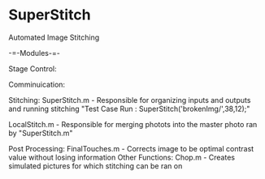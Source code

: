 # SuperStitch
Automated Image Stitching

-=-Modules-=-

Stage Control:

Comminuication:

Stitching:
SuperStitch.m - Responsible for organizing inputs and outputs and running stitching
  "Test Case Run : SuperStitch('brokenImg/',38,12);"

LocalStitch.m - Responsible for merging photots into the master photo
  ran by "SuperStitch.m"
  
Post Processing:
FinalTouches.m - Corrects image to be optimal contrast value without losing information
Other Functions:
Chop.m - Creates simulated pictures for which stitching can be ran on

